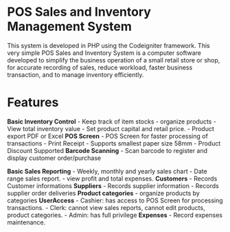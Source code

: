 # POS Sales and Inventory Management System

This system is developed in PHP using the Codeigniter framework. This very simple POS Sales and Inventory System is a computer software developed to simplify the business operation of a small retail store or shop, for accurate recording of sales, reduce workload, faster business transaction, and to manage inventory efficiently. 

# Features
**Basic Inventory Control**
	- Keep track of item stocks
	- organize products
	-	View total inventory value
	- Set product capital and retail price.
	- Product export PDF or Excel
**POS Screen**
	- POS Screen for faster processing of transactions
	- Print Receipt
	- Supports smallest paper size 58mm
	- Product Discount Supported
**Barcode Scanning**
	- Scan barcode to register and display customer order/purchase
	
**Basic Sales Reporting**
	- Weekly, monthly and yearly sales chart
	- Date range sales report.
	- view profit and total expenses.
**Customers**
	- Records Customer informations
**Suppliers**
	- Records supplier information
	- Records supplier order deliveries
**Product categories**
	- organize products by categories
**UserAccess**
	- Cashier: has access to POS Screen for processing transactions.
	- Clerk: cannot view sales reports, cannot edit products, product categories.
	- Admin: has full privilege
**Expenses**
	- Record expenses maintenance.
	

